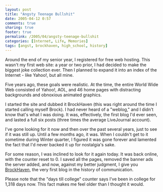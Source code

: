 ```yaml
---
layout: post
title: "Angsty Teenage Bullshit"
date: 2005-04-12 0:57
comments: true
sharing: true
footer: true
permalink: /2005/04/angsty-teenage-bullshit
categories: [Internet, Life, Memories]
tags: [angst, brockhaven, high_school, history]
---
```

Around the end of my senior year, I registered for free web hosting.  This wasn't my first web site: a year or two prior, I had decided to make the biggest joke collection ever.  Then I planned to expand it into an index of the Internet - like Yahoo!, but all mine.

Five years ago, these goals were realistic.  At the time, the entire World Wide Web consisted of Yahoo!, AOL, and 46 home pages with distracting backgrounds and obnoxious animated graphics.

I started the site and dubbed it BrockHaven (this was right around the time I started calling myself Brock).  I had never heard of a "weblog," and I didn't know that's what I was doing.  It was, effectively, the first blog I'd ever seen, and lasted a full six posts (three times the average LiveJournal account).

I've gone looking for it now and then over the past several years, just to see if it was still up.  Until a few months ago, it was.  When I couldn't get to it sometime during Winter quarter, I figured it was gone forever and lamented the fact that I'd never backed it up for nostalgia's sake.

For some reason, I was inclined to look for it again today.  It was back online, with the counter reset to 0.  I saved all the pages, removed the banner ads the server added, and now, against my better judgment, I give you <a href="http://www.brockli.com/brockhaven/">BrockHaven</a>, the very first blog in the history of communication.

Please note that the "days till college" counter says I've been in college for 1,318 days now.  This fact makes me feel older than I thought it would.
